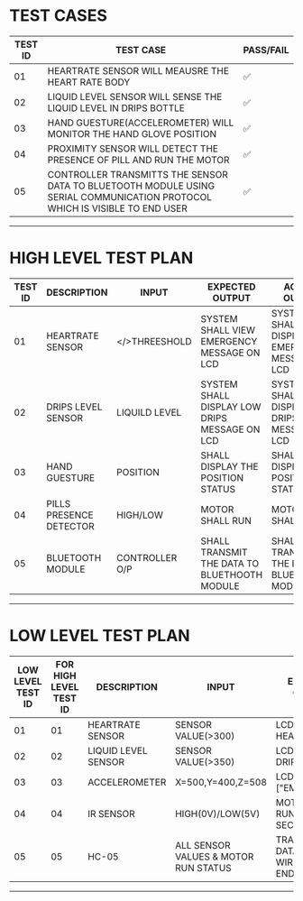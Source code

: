 # TEST CASES
| TEST ID | TEST CASE | PASS/FAIL |
| --- | --- | --- |
| 01 | HEARTRATE SENSOR WILL MEAUSRE THE HEART RATE BODY |  ✅ |
| 02 | LIQUID LEVEL SENSOR WILL SENSE THE  LIQUID LEVEL IN DRIPS BOTTLE |  ✅ |
| 03 | HAND GUESTURE(ACCELEROMETER) WILL MONITOR THE HAND GLOVE POSITION  | ✅ |
| 04 |PROXIMITY SENSOR WILL DETECT THE PRESENCE OF PILL AND RUN THE MOTOR |  ✅ |
| 05 | CONTROLLER TRANSMITTS THE SENSOR DATA TO BLUETOOTH MODULE USING SERIAL COMMUNICATION PROTOCOL WHICH IS VISIBLE TO END USER |  ✅ |
___________________________________
# HIGH LEVEL TEST PLAN
| TEST ID | DESCRIPTION | INPUT | EXPECTED OUTPUT | ACTUAL OUTPUT | PASS/FAIL |
| --- | --- | --- | --- | --- | --- |
| 01 | HEARTRATE SENSOR |</>THREESHOLD  | SYSTEM SHALL VIEW EMERGENCY MESSAGE ON LCD | SYSTEM SHALL DISPLAY EMERGENCY MESSAGE ON LCD |  ✅ |
| 02 | DRIPS LEVEL SENSOR | LIQUILD LEVEL |SYSTEM SHALL DISPLAY LOW DRIPS MESSAGE ON LCD| SYSTEM SHALL DISPLAY LOW DRIPS MESSAGE ON LCD |  ✅ |
| 03 | HAND GUESTURE | POSITION | SHALL DISPLAY THE POSITION STATUS | SHALL DISPLAY THE POSITION STATUS | ✅ |
| 04 | PILLS PRESENCE DETECTOR | HIGH/LOW |MOTOR SHALL RUN|MOTOR SHALL RUN |  ✅ |
| 05 | BLUETOOTH MODULE | CONTROLLER O/P  | SHALL TRANSMIT THE DATA TO BLUETHOOTH MODULE |SHALL TRANSMIT THE DATA TO BLUETHOOTH MODULE  |  ✅ |
___________________________
# LOW LEVEL TEST PLAN
| LOW LEVEL TEST ID |FOR HIGH LEVEL TEST ID | DESCRIPTION | INPUT | EXPECTED OUTPUT | ACTUAL OUTPUT | PASS/FAIL |
| --- | --|--- | --- | --- | --- | --- |
| 01 |01 |HEARTRATE SENSOR |SENSOR VALUE(>300)  | LCD O/P [LOW HEART RATE] |LCD O/P ["LOW HEART RATE"] |  ✅ |
| 02 |02 |LIQUID LEVEL SENSOR | SENSOR VALUE(>350) |LCD O/P ["LOW DRIPS LEVEL"]| LCD O/P ["LOW DRIPS LEVEL"] |  ✅ |
| 03 |03 |ACCELEROMETER | X=500,Y=400,Z=508 | LCD O/P ["EMERGENCY"] |LCD O/P ["EMERGENCY"]| ✅ |
| 04 | 04|IR SENSOR | HIGH(0V)/LOW(5V) |MOTOR START RUN FOR 3 SECONDS|MOTOR START RUN FOR 3 SECONDS|  ✅ |
| 05 |05 |HC-05 | ALL SENSOR VALUES &  MOTOR RUN STATUS  | TRANSMITS DATA IN WIRELESS TO END DEVICE|TRANSMITS DATA IN WIRELESS TO END DEVICE  |  ✅ |
___________________________________________
